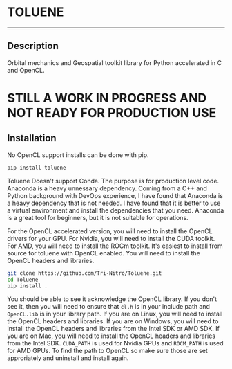 # TOLUENE
___________________

## Description
Orbital mechanics and Geospatial toolkit library for Python accelerated in C and OpenCL.
# STILL A WORK IN PROGRESS AND NOT READY FOR PRODUCTION USE

## Installation
No OpenCL support installs can be done with pip.
```bash
pip install toluene
```
Toluene Doesn't support Conda. The purpose is for production level code. Anaconda is a heavy unnessary dependency.
Coming from a C++ and Python background with DevOps experience, I have found that Anaconda is a heavy dependency that
is not needed. I have found that it is better to use a virtual environment and install the dependencies that you need.
Anaconda is a great tool for beginners, but it is not suitable for operations.

For the OpenCL accelerated version, you will need to install the OpenCL drivers for your GPU. For Nvidia, you will need
to install the CUDA toolkit. For AMD, you will need to install the ROCm toolkit. It's easiest to install from source
for toluene with OpenCL enabled. You will need to install the OpenCL headers and libraries.
```bash
git clone https://github.com/Tri-Nitro/Toluene.git
cd Toluene
pip install .
```

You should be able to see it acknowledge the OpenCL library. If you don't see it, then you will need to ensure that
`cl.h` is in your include path and `OpenCL.lib` is in your library path. If you are on Linux, you will need to install
the OpenCL headers and libraries. If you are on Windows, you will need to install the OpenCL headers and libraries from
the Intel SDK or AMD SDK. If you are on Mac, you will need to install the OpenCL headers and libraries from the Intel
SDK. `CUDA_PATH` is used for Nvidia GPUs and `ROCM_PATH` is used for AMD GPUs. To find the path to OpenCL so make sure
those are set approriately and uninstall and install again.